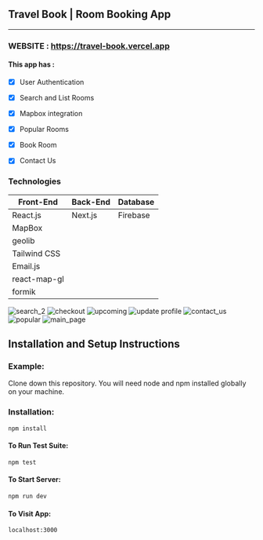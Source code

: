 ## Travel Book |  Room Booking App
-------------
### WEBSITE : https://travel-book.vercel.app

 
#### This app has : 
- [x] User Authentication
- [x] Search and List Rooms
- [x] Mapbox integration
- [x] Popular Rooms
- [x] Book Room
- [x] Contact Us 


### Technologies

Front-End | Back-End | Database
------------ | ------------- | -------------
React.js | Next.js | Firebase
MapBox |        |
geolib  |        |
Tailwind CSS |   |
Email.js |         | 
react-map-gl |        | 
formik  |       | 

![search_2](https://user-images.githubusercontent.com/59448862/146380405-4c60682a-a5f2-46a5-84cc-44c464be2923.jpg)
![checkout](https://user-images.githubusercontent.com/59448862/146380410-20dcf937-fef4-4bf1-bc05-531024192180.jpg)
![upcoming](https://user-images.githubusercontent.com/59448862/146380412-7c6ddf6a-f0e6-4f4a-8203-19ea81636f6f.PNG)
![update profile](https://user-images.githubusercontent.com/59448862/146380413-c823ed2f-9728-4070-a296-da5f754d5f65.jpg)
![contact_us](https://user-images.githubusercontent.com/59448862/146380416-dcc8315b-6063-438d-a5fb-e40d8bdc31de.jpg)
![popular](https://user-images.githubusercontent.com/59448862/146380418-3add4b59-9a55-4693-87a0-845407f06d2f.jpg)
![main_page](https://user-images.githubusercontent.com/59448862/146380419-99e9b43a-4515-42d4-9623-a6e9648f24fd.PNG)
 
 
##  Installation and Setup Instructions

### Example:
Clone down this repository. You will need node and npm installed globally on your machine.

### Installation:

```npm install```

#### To Run Test Suite:

```npm test```

#### To Start Server:

```npm run dev```

#### To Visit App:

```localhost:3000```



 
